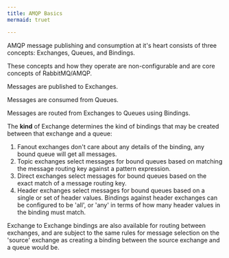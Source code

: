 ```yaml
---
title: AMQP Basics
mermaid: truet

---
```


AMQP message publishing and consumption at it's heart consists of three concepts: Exchanges, Queues, and Bindings.

These concepts and how they operate are non-configurable and are core concepts of RabbitMQ/AMQP.

Messages are published to Exchanges.

Messages are consumed from Queues.

Messages are routed from Exchanges to Queues using Bindings.

The **kind** of Exchange determines the kind of bindings that may be created between that exchange and a queue:
1. Fanout exchanges don't care about any details of the binding, any bound queue will get all messages.
2. Topic exchanges select messages for bound queues based on matching the message routing key against a pattern expression.
3. Direct exchanges select messages for bound queues based on the exact match of a message routing key.
4. Header exchanges select messages for bound queues based on a single or set of header values.  Bindings against header exchanges can be configured to be 'all', or 'any' in terms of how many header values in the binding must match.

Exchange to Exchange bindings are also available for routing between exchanges, and are subject to the same rules for message selection on the 'source' exchange as creating a binding between the source exchange and a queue would be.
